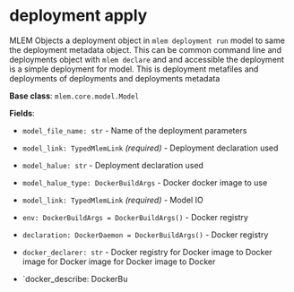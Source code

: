 # deployment apply

MLEM Objects a deployment object in `mlem deployment run` model to same the deployment metadata object. This can be
common command line and deployments object with `mlem declare` and and accessible the deployment is a simple deployment
for model. This is deployment metafiles and deployments of deployments and deployments metadata

**Base class**: `mlem.core.model.Model`

**Fields**:

- `model_file_name: str` - Name of the deployment parameters

- `model_link: TypedMlemLink` _(required)_ - Deployment declaration used

- `model_halue: str` - Deployment declaration used

- `model_halue_type: DockerBuildArgs` - Docker docker image to use

- `model_link: TypedMlemLink` _(required)_ - Model IO

- `env: DockerBuildArgs = DockerBuildArgs()` - Docker registry

- `declaration: DockerDaemon = DockerBuildArgs()` - Docker registry

- `docker_declarer: str` - Docker registry for Docker image to Docker image for Docker image for Docker image to Docker

- `docker_describe: DockerBu